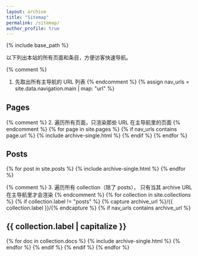 ```yaml
---
layout: archive
title: "Sitemap"
permalink: /sitemap/
author_profile: true
---
```


{% include base_path %}

以下列出本站的所有页面和条目，方便访客快速导航。

{% comment %}
1. 先取出所有主导航的 URL 列表
{% endcomment %}
{% assign nav_urls = site.data.navigation.main | map: "url" %}


<h2>Pages</h2>
{% comment %}
2. 遍历所有页面，只渲染那些 URL 在主导航里的页面
{% endcomment %}
{% for page in site.pages %}
  {% if nav_urls contains page.url %}
    {% include archive-single.html %}
  {% endif %}
{% endfor %}


<h2>Posts</h2>
{% for post in site.posts %}
  {% include archive-single.html %}
{% endfor %}


{% comment %}
3. 遍历所有 collection（除了 posts），
   只有当其 archive URL 在主导航里才会渲染
{% endcomment %}
{% for collection in site.collections %}
  {% if collection.label != "posts" %}
    {% capture archive_url %}\/{{ collection.label }}\/{% endcapture %}
    {% if nav_urls contains archive_url %}
      <h2>{{ collection.label | capitalize }}</h2>
      {% for doc in collection.docs %}
        {% include archive-single.html %}
      {% endfor %}
    {% endif %}
  {% endif %}
{% endfor %}
